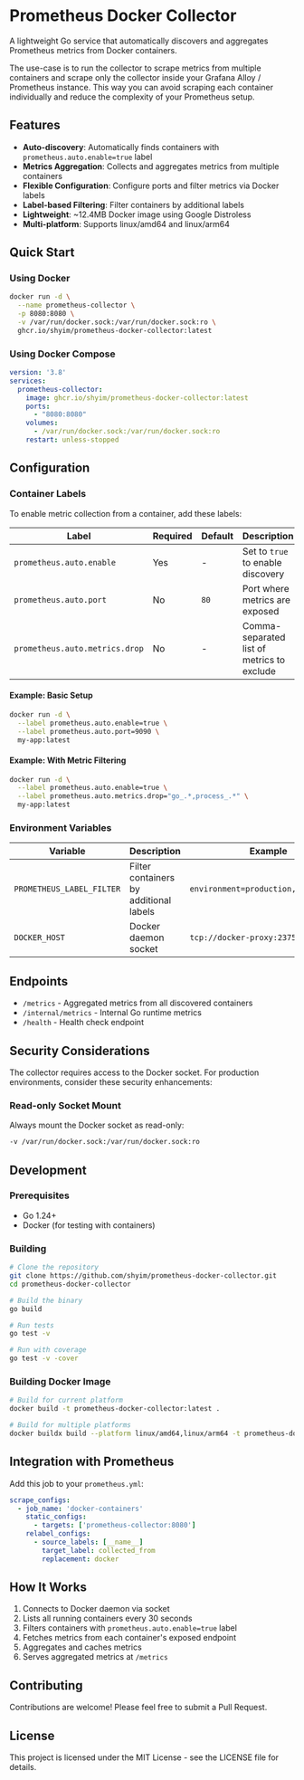 # Prometheus Docker Collector

A lightweight Go service that automatically discovers and aggregates Prometheus metrics from Docker containers.

The use-case is to run the collector to scrape metrics from multiple containers and scrape only the collector inside your Grafana Alloy / Prometheus instance. This way you can avoid scraping each container individually and reduce the complexity of your Prometheus setup.

## Features

- **Auto-discovery**: Automatically finds containers with `prometheus.auto.enable=true` label
- **Metrics Aggregation**: Collects and aggregates metrics from multiple containers
- **Flexible Configuration**: Configure ports and filter metrics via Docker labels
- **Label-based Filtering**: Filter containers by additional labels
- **Lightweight**: ~12.4MB Docker image using Google Distroless
- **Multi-platform**: Supports linux/amd64 and linux/arm64

## Quick Start

### Using Docker

```bash
docker run -d \
  --name prometheus-collector \
  -p 8080:8080 \
  -v /var/run/docker.sock:/var/run/docker.sock:ro \
  ghcr.io/shyim/prometheus-docker-collector:latest
```

### Using Docker Compose

```yaml
version: '3.8'
services:
  prometheus-collector:
    image: ghcr.io/shyim/prometheus-docker-collector:latest
    ports:
      - "8080:8080"
    volumes:
      - /var/run/docker.sock:/var/run/docker.sock:ro
    restart: unless-stopped
```

## Configuration

### Container Labels

To enable metric collection from a container, add these labels:

| Label | Required | Default | Description |
|-------|----------|---------|-------------|
| `prometheus.auto.enable` | Yes | - | Set to `true` to enable discovery |
| `prometheus.auto.port` | No | `80` | Port where metrics are exposed |
| `prometheus.auto.metrics.drop` | No | - | Comma-separated list of metrics to exclude |

#### Example: Basic Setup

```bash
docker run -d \
  --label prometheus.auto.enable=true \
  --label prometheus.auto.port=9090 \
  my-app:latest
```

#### Example: With Metric Filtering

```bash
docker run -d \
  --label prometheus.auto.enable=true \
  --label prometheus.auto.metrics.drop="go_.*,process_.*" \
  my-app:latest
```

### Environment Variables

| Variable | Description | Example |
|----------|-------------|---------|
| `PROMETHEUS_LABEL_FILTER` | Filter containers by additional labels | `environment=production,service=api` |
| `DOCKER_HOST` | Docker daemon socket | `tcp://docker-proxy:2375` |

## Endpoints

- `/metrics` - Aggregated metrics from all discovered containers
- `/internal/metrics` - Internal Go runtime metrics
- `/health` - Health check endpoint

## Security Considerations

The collector requires access to the Docker socket. For production environments, consider these security enhancements:


### Read-only Socket Mount

Always mount the Docker socket as read-only:

```bash
-v /var/run/docker.sock:/var/run/docker.sock:ro
```

## Development

### Prerequisites

- Go 1.24+
- Docker (for testing with containers)

### Building

```bash
# Clone the repository
git clone https://github.com/shyim/prometheus-docker-collector.git
cd prometheus-docker-collector

# Build the binary
go build

# Run tests
go test -v

# Run with coverage
go test -v -cover
```

### Building Docker Image

```bash
# Build for current platform
docker build -t prometheus-docker-collector:latest .

# Build for multiple platforms
docker buildx build --platform linux/amd64,linux/arm64 -t prometheus-docker-collector:latest .
```

## Integration with Prometheus

Add this job to your `prometheus.yml`:

```yaml
scrape_configs:
  - job_name: 'docker-containers'
    static_configs:
      - targets: ['prometheus-collector:8080']
    relabel_configs:
      - source_labels: [__name__]
        target_label: collected_from
        replacement: docker
```

## How It Works

1. Connects to Docker daemon via socket
2. Lists all running containers every 30 seconds
3. Filters containers with `prometheus.auto.enable=true` label
4. Fetches metrics from each container's exposed endpoint
5. Aggregates and caches metrics
6. Serves aggregated metrics at `/metrics`

## Contributing

Contributions are welcome! Please feel free to submit a Pull Request.

## License

This project is licensed under the MIT License - see the LICENSE file for details.